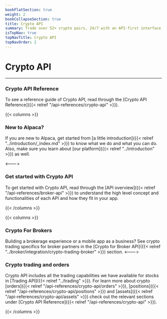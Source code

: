 ```yaml
---
bookFlatSection: true
weight: 2
bookCollapseSection: true
title: Crypto API
summary: Trade over 52+ crypto pairs, 24/7 with an API-first interface
isTopNav: true
topNavTitle: Crypto API
topNavOrder: 2
---
```


# Crypto API

---

### **Crypto API Reference**

To see a reference guide of Crypto API, read through the [Crypto API Reference]({{< relref "/api-references/crypto-api" >}}).

{{< columns >}}

### **New to Alpaca?**

If you are new to Alpaca, get started from [a little introduction]({{< relref
"../introduction/_index.md" >}}) to know what we do and what you can do.
Also, make sure you learn about [our platform]({{< relref "../introduction" >}}) as well.

<--->

### **Get started with Crypto API**

To get started with Crypto API, read through the [API overview]({{< relref "/api-references/broker-api" >}})
to understand the high level concept and functionalities of each API and
how they fit in your app.

{{< /columns >}}

{{< columns >}}

### **Crypto For Brokers**

Building a brokerage experience or a mobile app as a business? See crypto trading specifics for broker partners in the [Crypto for Broker API]({{< relref "../broker/integration/crypto-trading-broker" >}}) section.
<--->

### **Crypto trading and orders**

Crypto API includes all the trading capabilities we have available for stocks in [Trading API]({{< relref "../trading" >}}). For learn more about crypto [orders]({{< relref "/api-references/crypto-api/orders" >}}),
[positions]({{< relref "/api-references/crypto-api/positions" >}})
and [assets]({{< relref "/api-references/crypto-api/assets" >}}) check out the relevant sections under [Crypto API Reference]({{< relref "/api-references/crypto-api" >}}).

{{< /columns >}}

&nbsp;
